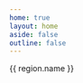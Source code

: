 ```yaml
---
home: true
layout: home
aside: false
outline: false
---
```


<script setup>
import regions from './public/regions.json'
</script>

<div class="flex flex-wrap justify-center gap-4 py-8">
  <a v-for="region in regions" :key="region.id" :href="`/${region.slug}`" class="w-full max-w-xs p-4 bg-gray-100/70 dark:bg-gray-800/30 !text-gray-800 dark:!text-white hover:bg-gray-200/90 dark:hover:bg-gray-700/50 rounded-lg text-center !no-underline">
    <div v-if="region.svg" v-html="region.svg" class="w-16 h-16 mx-auto mb-4"></div>
    <span>{{ region.name }}</span>
  </a>
</div>
